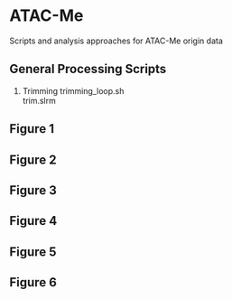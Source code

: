 # ATAC-Me
Scripts and analysis approaches for ATAC-Me origin data

## General Processing Scripts

1. Trimming
    trimming_loop.sh  
    trim.slrm
  

## Figure 1

## Figure 2

## Figure 3

## Figure 4

## Figure 5

## Figure 6


